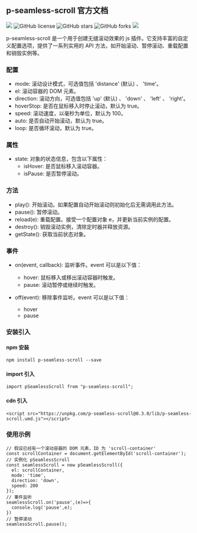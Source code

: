 ## p-seamless-scroll 官方文档

[![](https://img.shields.io/badge/GitHub-red.svg)](https://github.com/pbstar/p-seamless-scroll)
![GitHub license](https://img.shields.io/github/license/pbstar/p-seamless-scroll?style=flat)
![GitHub stars](https://img.shields.io/github/stars/pbstar/p-seamless-scroll?color=fa6470&style=flat)
![GitHub forks](https://img.shields.io/github/forks/pbstar/p-seamless-scroll?style=flat)
[![](https://img.shields.io/badge/npm-v0.3.0-yellow.svg)](https://www.npmjs.com/package/p-seamless-scroll)

p-seamless-scroll 是一个用于创建无缝滚动效果的 js 插件。它支持丰富的自定义配置选项，提供了一系列实用的 API 方法，如开始滚动、暂停滚动、重载配置和销毁实例等。

### 配置

- mode: 滚动设计模式，可选值包括 'distance' (默认) 、 'time'。
- el: 滚动容器的 DOM 元素。
- direction: 滚动方向，可选值包括 'up' (默认) 、 'down' 、 'left' 、 'right'。
- hoverStop: 是否在鼠标移入时停止滚动，默认为 true。
- speed: 滚动速度，以毫秒为单位，默认为 100。
- auto: 是否自动开始滚动，默认为 true。
- loop: 是否循环滚动，默认为 true。

### 属性

- state: 对象的状态信息，包含以下属性：
  - isHover: 是否鼠标移入滚动容器。
  - isPause: 是否暂停滚动。

### 方法

- play(): 开始滚动。如果配置自动开始滚动则初始化后无需调用此方法。
- pause(): 暂停滚动。
- reload(e): 重载配置。接受一个配置对象 e，并更新当前实例的配置。
- destroy(): 销毁滚动实例，清除定时器并释放资源。
- getState(): 获取当前状态对象。

### 事件

- on(event, callback): 监听事件。event 可以是以下值：

  - hover: 鼠标移入或移出滚动容器时触发。
  - pause: 滚动暂停或继续时触发。

- off(event): 移除事件监听。event 可以是以下值：
  - hover
  - pause

### 安装引入

#### npm 安装

```
npm install p-seamless-scroll --save
```

#### import 引入

```
import pSeamlessScroll from "p-seamless-scroll";
```

#### cdn 引入

```
<script src="https://unpkg.com/p-seamless-scroll@0.3.0/lib/p-seamless-scroll.umd.js"></script>
```

### 使用示例

```
// 假设已经有一个滚动容器的 DOM 元素，ID 为 'scroll-container'
const scrollContainer = document.getElementById('scroll-container');
// 实例化 pSeamlessScroll
const seamlessScroll = new pSeamlessScroll({
  el: scrollContainer,
  mode: 'time',
  direction: 'down',
  speed: 200
});
// 事件监听
seamlessScroll.on('pause',(e)=>{
  console.log('pause',e);
})
// 暂停滚动
seamlessScroll.pause();
```
